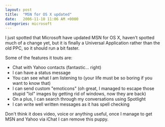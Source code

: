 ```yaml
---
layout: post
title:  "MSN for OS X updated"
date:   2006-11-10 11:06 AM +0000
categories: microsoft
---
```

I just spotted that Microsoft have updated MSN for OS X, haven't spotted much of a change yet, but it is finally a Universal Application rather than the old PPC, so it should run a bit faster.

Some of the features it touts are:

<ul>
	<li>Chat with Yahoo contacts (fantastic... right)</li>
	<li>I can have a status message </li>
	<li>You can see what I am listening to (your life must be so boring if you want to know that)</li>
	<li>I can send custom "emoticons" (oh great, I managed to escape those stupid "lol" images by getting rid of windows, now they are back)</li>
	<li>On a plus, I can search through my conversations using Spotlight</li>
	<li>I can write well written messages as it has spell checking</li>
	
</ul>

Don't think it does video, voice or anything useful, once I manage to get MSN and Yahoo via iChat I can remove this puppy.